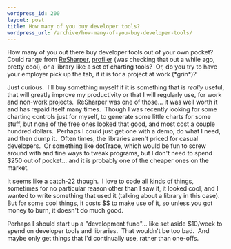 ```yaml
--- 
wordpress_id: 200
layout: post
title: How many of you buy developer tools?
wordpress_url: /archive/how-many-of-you-buy-developer-tools/
---
```


<p>How many of you out there buy developer tools out of your own pocket?&nbsp; Could range from <a href="http://www.jetbrains.com/resharper/">ReSharper</a>, <a href="http://www.jetbrains.com/profiler/">profiler</a> (was checking that out a while ago, pretty cool), or a library like a set of charting tools?&nbsp; Or, do you try to have your employer pick up the tab, if it is for a project at work (*grin*)?</p> <p>Just curious.&nbsp; I&#39;ll buy something myself if it is something that is <em>really</em> useful, that will greatly improve my productivity or that I will regularly use, for work and non-work projects.&nbsp; ReSharper was one of those... it was well worth it and has repaid itself many times.&nbsp; Though I was recently looking for some charting controls just for myself, to generate some little charts for some stuff, but none of the free ones looked that good, and most cost a couple hundred dollars.&nbsp; Perhaps I could just get one with a demo, do what I need, and then dump it.&nbsp; Often times, the libraries aren&#39;t priced for casual developers.&nbsp; Or something like dotTrace, which would be fun to screw around with and fine ways to tweak programs, but I don&#39;t need to spend $250 out of pocket... and it is probably one of the cheaper ones on the market.</p> <p>It seems like a catch-22 though.&nbsp; I love to code all kinds of things, sometimes for no particular reason other than I saw it, it looked cool, and I wanted to write something that used it (talking about a library in this case).&nbsp; But for some cool things, it costs $$ to make use of it, so unless you got money to burn, it doesn&#39;t do much good.</p> <p>Perhaps I should start up a &quot;development fund&quot;... like set aside $10/week to spend on developer tools and libraries.&nbsp; That wouldn&#39;t be too bad.&nbsp; And maybe only get things that I&#39;d continually use, rather than one-offs.</p>
         
